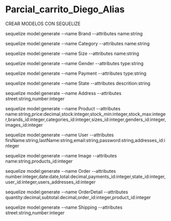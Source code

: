 # Parcial_carrito_Diego_Alias

CREAR MODELOS CON SEQUELIZE


sequelize model:generate --name Brand --attributes name:string

sequelize model:generate --name Category --attributes name:string

sequelize model:generate --name Size --attributes name:string

sequelize model:generate --name Gender --attributes type:string

sequelize model:generate --name Payment --attributes type:string

sequelize model:generate --name State --attributes descrition:string

sequelize model:generate --name Address --attributes street:string,number:integer


sequelize model:generate --name Product --attributes name:string,price:decimal,stock:integer,stock_min:integer,stock_max:integer,brands_id:integer,categories_id:integer,sizes_id:integer,genders_id:integer,images_id:integer

sequelize model:generate --name User --attributes firsName:string,lastName:string,email:string,password:string,addresses_id:integer

sequelize model:generate --name Image --attributes name:string,products_id:integer

sequelize model:generate --name Order --attributes number:integer,date:date,total:decimal,payments_id:integer,state_id:integer,user_id:integer,users_addresses_id:integer

sequelize model:generate --name OrderDetail --attributes quantity:decimal,subtotal:decimal,order_id:integer,product_id:integer

sequelize model:generate --name Shipping --attributes street:string,number:integer

